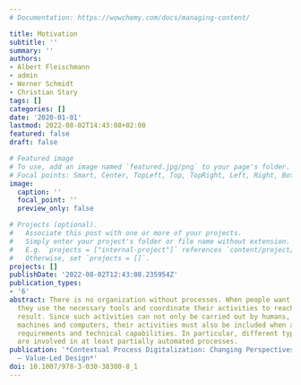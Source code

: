 ```yaml
---
# Documentation: https://wowchemy.com/docs/managing-content/

title: Motivation
subtitle: ''
summary: ''
authors:
- Albert Fleischmann
- admin
- Werner Schmidt
- Christian Stary
tags: []
categories: []
date: '2020-01-01'
lastmod: 2022-08-02T14:43:08+02:00
featured: false
draft: false

# Featured image
# To use, add an image named `featured.jpg/png` to your page's folder.
# Focal points: Smart, Center, TopLeft, Top, TopRight, Left, Right, BottomLeft, Bottom, BottomRight.
image:
  caption: ''
  focal_point: ''
  preview_only: false

# Projects (optional).
#   Associate this post with one or more of your projects.
#   Simply enter your project's folder or file name without extension.
#   E.g. `projects = ["internal-project"]` references `content/project/deep-learning/index.md`.
#   Otherwise, set `projects = []`.
projects: []
publishDate: '2022-08-02T12:43:08.235954Z'
publication_types:
- '6'
abstract: There is no organization without processes. When people want to collaborate,
  they use the necessary tools and coordinate their activities to reach the desired
  result. Since such activities can not only be carried out by humans, but also by
  machines and computers, their activities must also be included when aligning human
  requirements and technical capabilities. In particular, different types of actors
  are involved in at least partially automated processes.
publication: '*Contextual Process Digitalization: Changing Perspectives – Design Thinking
  – Value-Led Design*'
doi: 10.1007/978-3-030-38300-8_1
---
```

